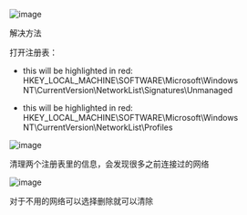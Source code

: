 ![image](https://github.com/Howlingx/Rewrite-Script-MITM/blob/main/img/network2.jpeg)




解决方法


打开注册表：

- this will be highlighted in red: HKEY_LOCAL_MACHINE\SOFTWARE\Microsoft\Windows NT\CurrentVersion\NetworkList\Signatures\Unmanaged

- this will be highlighted in red: HKEY_LOCAL_MACHINE\SOFTWARE\Microsoft\Windows NT\CurrentVersion\NetworkList\Profiles




![image](https://github.com/Howlingx/Rewrite-Script-MITM/blob/main/img/networklist.png)




清理两个注册表里的信息，会发现很多之前连接过的网络



![image](https://github.com/Howlingx/Rewrite-Script-MITM/blob/main/img/networkname.png)




对于不用的网络可以选择删除就可以清除

